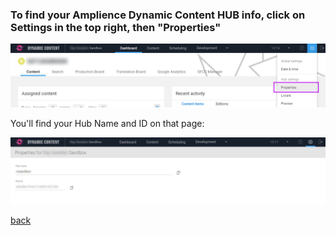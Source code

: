 ### To find your Amplience Dynamic Content HUB info, click on Settings in the top right, then "Properties"

![HUB Properties](../media/dc-properties.png)

You'll find your Hub Name and ID on that page:

![HUB Info](../media/dc-hubinfo.png)

[back](../README.md)